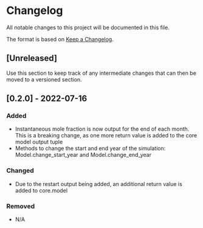# Changelog
All notable changes to this project will be documented in this file.

The format is based on [Keep a Changelog](https://keepachangelog.com/en/1.0.0/).

## [Unreleased]
Use this section to keep track of any intermediate changes that can then be moved to a versioned section.

## [0.2.0] - 2022-07-16
### Added
- Instantaneous mole fraction is now output for the end of each month.
This is a breaking change, as one more return value is added to the 
core model output tuple
- Methods to change the start and end year of the simulation: 
Model.change_start_year and Model.change_end_year

### Changed
- Due to the restart output being added, an additional return value is added to core.model

### Removed
- N/A
